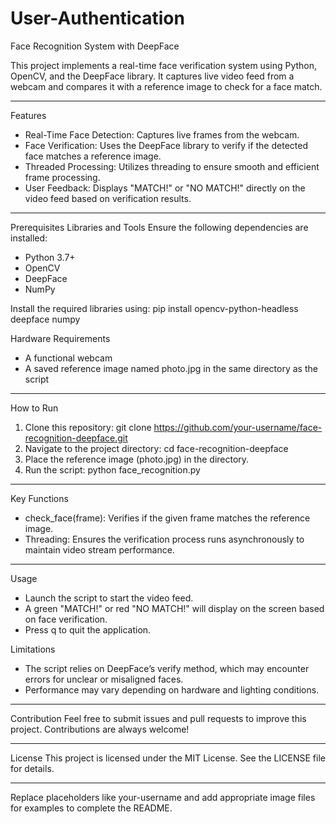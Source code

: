 # User-Authentication
Face Recognition System with DeepFace

This project implements a real-time face verification system using Python, OpenCV, and the DeepFace library. It captures live video feed from a webcam and compares it with a reference image to check for a face match.  

---

Features
- Real-Time Face Detection: Captures live frames from the webcam.
- Face Verification: Uses the DeepFace library to verify if the detected face matches a reference image.
- Threaded Processing: Utilizes threading to ensure smooth and efficient frame processing.
- User Feedback: Displays "MATCH!" or "NO MATCH!" directly on the video feed based on verification results.

---

Prerequisites
Libraries and Tools
Ensure the following dependencies are installed:
- Python 3.7+
- OpenCV
- DeepFace
- NumPy

Install the required libraries using:
pip install opencv-python-headless deepface numpy

Hardware Requirements
- A functional webcam
- A saved reference image named photo.jpg in the same directory as the script

---

How to Run
1. Clone this repository:
   git clone https://github.com/your-username/face-recognition-deepface.git
2. Navigate to the project directory:
   cd face-recognition-deepface
3. Place the reference image (photo.jpg) in the directory.
4. Run the script:
   python face_recognition.py

---

Key Functions
- check_face(frame): Verifies if the given frame matches the reference image.
- Threading: Ensures the verification process runs asynchronously to maintain video stream performance.

---

Usage
- Launch the script to start the video feed.
- A green "MATCH!" or red "NO MATCH!" will display on the screen based on face verification.
- Press q to quit the application.


Limitations
- The script relies on DeepFace’s verify method, which may encounter errors for unclear or misaligned faces.
- Performance may vary depending on hardware and lighting conditions.

---

Contribution
Feel free to submit issues and pull requests to improve this project. Contributions are always welcome!

---

License
This project is licensed under the MIT License. See the LICENSE file for details.

--- 

Replace placeholders like your-username and add appropriate image files for examples to complete the README.
